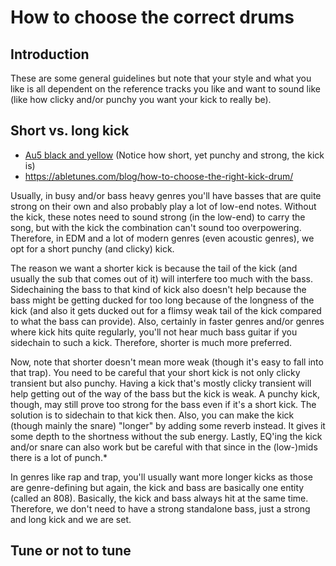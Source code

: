 # How to choose the correct drums

## Introduction
These are some general guidelines but note that your style and what you like is all dependent on the reference tracks you like and want to sound like (like how clicky and/or punchy you want your kick to really be).

## Short vs. long kick
- [Au5 black and yellow](https://www.youtube.com/watch?v=oLBqmi0ot_g) (Notice how short, yet punchy and strong, the kick is)
- https://abletunes.com/blog/how-to-choose-the-right-kick-drum/

Usually, in busy and/or bass heavy genres you'll have basses that are quite strong on their own and also probably play a lot of low-end notes. Without the kick, these notes need to sound strong (in the low-end) to carry the song, but with the kick the combination can't sound too overpowering. Therefore, in EDM and a lot of modern genres (even acoustic genres), we opt for a short punchy (and clicky) kick.

The reason we want a shorter kick is because the tail of the kick (and usually the sub that comes out of it) will interfere too much with the bass. Sidechaining the bass to that kind of kick also doesn't help because the bass might be getting ducked for too long because of the longness of the kick (and also it gets ducked out for a flimsy weak tail of the kick compared to what the bass can provide). Also, certainly in faster genres and/or genres where kick hits quite regularly, you'll not hear much bass guitar if you sidechain to such a kick. Therefore, shorter is much more preferred.

Now, note that shorter doesn't mean more weak (though it's easy to fall into that trap). You need to be careful that your short kick is not only clicky transient but also punchy. Having a kick that's mostly clicky transient will help getting out of the way of the bass but the kick is weak. A punchy kick, though, may still prove too strong for the bass even if it's a short kick. The solution is to sidechain to that kick then. Also, you can make the kick (though mainly the snare) "longer" by adding some reverb instead. It gives it some depth to the shortness without the sub energy. Lastly, EQ'ing the kick and/or snare can also work but be careful with that since in the (low-)mids there is a lot of punch.*

In genres like rap and trap, you'll usually want more longer kicks as those are genre-defining but again, the kick and bass are basically one entity (called an 808). Basically, the kick and bass always hit at the same time. Therefore, we don't need to have a strong standalone bass, just a strong and long kick and we are set.

## Tune or not to tune
